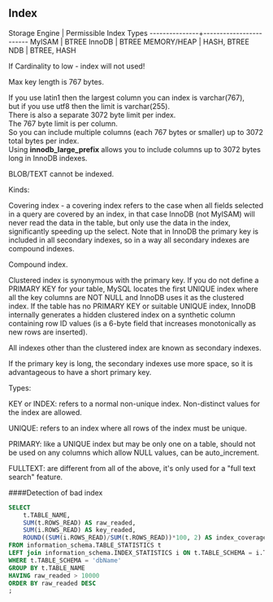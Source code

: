 Index
-

Storage Engine | Permissible Index Types
---------------+------------------------
MyISAM         | BTREE
InnoDB         | BTREE
MEMORY/HEAP    | HASH, BTREE
NDB            | BTREE, HASH

If Cardinality to low - index will not used!

Max key length is 767 bytes.

If you use latin1 then the largest column you can index is varchar(767),
<br>but if you use utf8 then the limit is varchar(255).
<br>There is also a separate 3072 byte limit per index.
<br>The 767 byte limit is per column.
<br>So you can include multiple columns (each 767 bytes or smaller) up to 3072 total bytes per index.
<br>Using **innodb_large_prefix** allows you to include columns up to 3072 bytes long in InnoDB indexes.

BLOB/TEXT cannot be indexed.

Kinds:

Covering index - a covering index refers to the case
when all fields selected in a query are covered by an index,
in that case InnoDB (not MyISAM) will never read the data in the table,
but only use the data in the index, significantly speeding up the select.
Note that in InnoDB the primary key is included in all secondary indexes,
so in a way all secondary indexes are compound indexes.

Compound index.

Clustered index is synonymous with the primary key.
If you do not define a PRIMARY KEY for your table,
MySQL locates the first UNIQUE index where all the key columns are NOT NULL
and InnoDB uses it as the clustered index.
If the table has no PRIMARY KEY or suitable UNIQUE index,
InnoDB internally generates a hidden clustered index on a synthetic column containing row ID values
(is a 6-byte field that increases monotonically as new rows are inserted).

All indexes other than the clustered index are known as secondary indexes. 

If the primary key is long, the secondary indexes use more space,
so it is advantageous to have a short primary key.

Types:

KEY or INDEX: refers to a normal non-unique index.
Non-distinct values for the index are allowed.

UNIQUE: refers to an index where all rows of the index must be unique.

PRIMARY: like a UNIQUE index but may be only one on a table,
should not be used on any columns which allow NULL values, can be auto_increment.

FULLTEXT: are different from all of the above, it's only used for a "full text search" feature.

####Detection of bad index

````sql
SELECT
    t.TABLE_NAME,
    SUM(t.ROWS_READ) AS raw_readed,
    SUM(i.ROWS_READ) AS key_readed,
    ROUND((SUM(i.ROWS_READ)/SUM(t.ROWS_READ))*100, 2) AS index_coverage
FROM information_schema.TABLE_STATISTICS t
LEFT join information_schema.INDEX_STATISTICS i ON t.TABLE_SCHEMA = i.TABLE_SCHEMA AND t.TABLE_NAME = i.TABLE_NAME
WHERE t.TABLE_SCHEMA = 'dbName'
GROUP BY t.TABLE_NAME
HAVING raw_readed > 10000
ORDER BY raw_readed DESC
;
````
